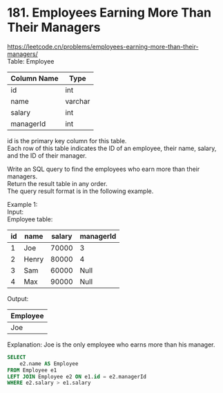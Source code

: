 # 181. Employees Earning More Than Their Managers
https://leetcode.cn/problems/employees-earning-more-than-their-managers/  
Table: Employee

| Column Name | Type    |
|-------------|---------|
| id          | int     |
| name        | varchar |
| salary      | int     |
| managerId   | int     |

id is the primary key column for this table.   
Each row of this table indicates the ID of an employee, their name, salary, and the ID of their manager.   
 
Write an SQL query to find the employees who earn more than their managers.   
Return the result table in any order.    
The query result format is in the following example.   
 
Example 1:   
Input:    
Employee table:   

| id | name  | salary | managerId |
|-------------|---------|-------------|---------|
| 1  | Joe   | 70000  | 3         |
| 2  | Henry | 80000  | 4         |
| 3  | Sam   | 60000  | Null      |
| 4  | Max   | 90000  | Null      |

Output: 

| Employee |
|-------------|
| Joe      |

Explanation: Joe is the only employee who earns more than his manager.
``` sql
SELECT
    e2.name AS Employee
FROM Employee e1
LEFT JOIN Employee e2 ON e1.id = e2.managerId
WHERE e2.salary > e1.salary
```
